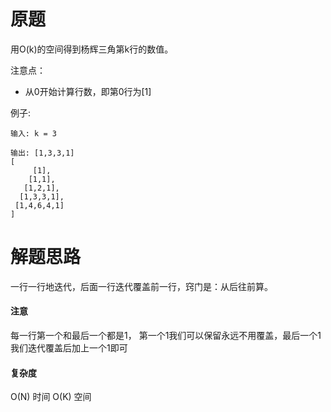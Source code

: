 # 原题
用O(k)的空间得到杨辉三角第k行的数值。

注意点：

  - 从0开始计算行数，即第0行为[1]

例子:

```
输入: k = 3

输出: [1,3,3,1]
[
     [1],
    [1,1],
   [1,2,1],
  [1,3,3,1],
 [1,4,6,4,1]
]
```

# 解题思路
一行一行地迭代，后面一行迭代覆盖前一行，窍门是：从后往前算。
#### 注意
每一行第一个和最后一个都是1，
第一个1我们可以保留永远不用覆盖，最后一个1我们迭代覆盖后加上一个1即可

#### 复杂度
O(N) 时间 O(K) 空间 

